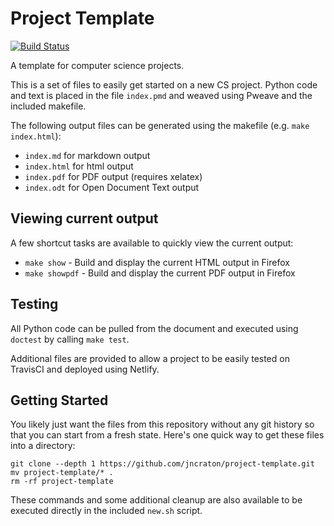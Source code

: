 Project Template
================

[![Build Status](https://travis-ci.org/jncraton/project-template.svg?branch=master)](https://travis-ci.org/jncraton/project-template)

A template for computer science projects.

This is a set of files to easily get started on a new CS project. Python code and text is placed in the file `index.pmd` and weaved using Pweave and the included makefile. 

The following output files can be generated using the makefile (e.g. `make index.html`):

- `index.md` for markdown output
- `index.html` for html output
- `index.pdf` for PDF output (requires xelatex)
- `index.odt` for Open Document Text output

Viewing current output
----------------------

A few shortcut tasks are available to quickly view the current output:

- `make show` - Build and display the current HTML output in Firefox
- `make showpdf` - Build and display the current PDF output in Firefox

Testing
-------

All Python code can be pulled from the document and executed using `doctest` by calling `make test`.

Additional files are provided to allow a project to be easily tested on TravisCI and deployed using Netlify.

Getting Started
---------------

You likely just want the files from this repository without any git history so that you can start from a fresh state. Here's one quick way to get these files into a directory:

    git clone --depth 1 https://github.com/jncraton/project-template.git
    mv project-template/* .
    rm -rf project-template

These commands and some additional cleanup are also available to be executed directly in the included `new.sh` script.